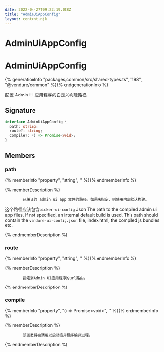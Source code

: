 ```yaml
---
date: 2022-04-27T09:22:19.088Z
title: "AdminUiAppConfig"
layout: content.njk
---
```

[comment]: <> (这个文件是从 PickerCC 源码中生，不要修改。请使用 "docs:build" 脚本命令生成。)

# AdminUiAppConfig


# AdminUiAppConfig

{% generationInfo "packages/common/src/shared-types.ts", "198", "@vendure/common" %}{% endgenerationInfo %}

配置 Admin UI 应用程序的自定义构建路径

## Signature

```typescript
interface AdminUiAppConfig {
  path: string;
  route?: string;
  compile?: () => Promise<void>;
}
```
## Members

### path

{% memberInfo "property", "string", '' %}{% endmemberInfo %}

{% memberDescription %}

            已编译的 admin ui app 文件的路径。如果未指定，则使用内部默认构建。
这个路径应该包含`picker-ui-config` Json
The path to the compiled admin ui app files. If not specified, an internal
default build is used. This path should contain the `vendure-ui-config.json` file,
index.html, the compiled js bundles etc.

{% endmemberDescription %}

### route

{% memberInfo "property", "string", '' %}{% endmemberInfo %}

{% memberDescription %}

            指定到Admin UI应用程序的url路由。

{% endmemberDescription %}

### compile

{% memberInfo "property", "() =&#62; Promise&#60;void&#62;", '' %}{% endmemberInfo %}

{% memberDescription %}

            该函数将被调用以启动应用程序编译过程。

{% endmemberDescription %}


